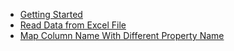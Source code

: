 - [Getting Started](getting-started.md)
- [Read Data from Excel File](read-data-from-excel-file.md)
- [Map Column Name With Different Property Name](map-column-name-with-different-property-name.md)

